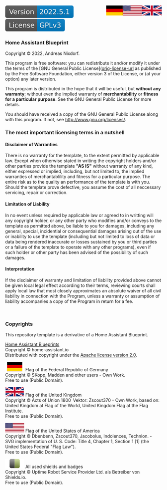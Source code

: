 <a href="LICENSE.en.md"><img src="docs/images/english.svg" valign="top" align="right"/></a>
<a href="LICENSE.md"><img src="docs/images/german.svg" valign="top" align="right"/></a>
[![Version][version-badge]][version-url]
[![License][license-badge]][orig-license-url]

### Home Assistant Blueprint

Copyright © 2022, Andreas Nixdorf.

This program is free software: you can redistribute it and/or
modify it under the terms of the [GNU General Public License]([orig-license-url] as
published by the Free Software Foundation, either version 3 of
the License, or (at your option) any later version.

This program is distributed in the hope that it will be useful,
but **without any warranty**; without even the implied warranty of
**merchantability** or **fitness for a particular purpose**.  See the GNU
General Public License for more details.

You should have received a copy of the GNU General Public
License along with this program.  If not, see 
<http://www.gnu.org/licenses/>.
<br/>

### The most important licensing terms in a nutshell

#### Disclaimer of Warranties

There is no warranty for the template, to the extent permitted by applicable law. Except when otherwise stated in writing the copyright holders and/or other parties provide the template **"AS IS"** without warranty of any kind, either expressed or implied, including, but not limited to, the implied warranties of merchantablility and fitness for a particular purpose. The entire risk as to the quality an performance of the template is with you. Should the template prove defective, you assume the cost of all neccessary servicing, repair or correction.

#### Limitation of Liability

In no event unless required by applicable law or agreed to in writting will any copyright holder, or any other party who modifies and/or conveys to the template as permitted above, be liable to you for damages, including any general, special, incidential or consequential damages arising out of the use or inability to use the template (including but not limited to loss of data or data being rendered inaccurate or losses sustained by you or third parties or a failure of the template to operate with any other programs), even if such holder or other party has been advised of the possibility of such damages.

#### Interpretation

If the disclaimer of warranty and limitation of liability provided
above cannot be given local legal effect according to their terms,
reviewing courts shall apply local law that most closely
approximates an absolute waiver of all civil liability in
connection with the Program, unless a warranty or assumption of
liability accompanies a copy of the Program in return for a fee.

<br/>

### Copyrights

This repository template is a derivative of a Home Assistant Blueprint.

[Home Assistant Blueprints][project-url]<br/>
Copyright © home-assistant.io<br/>
Distributed with copyright under the [Apache license version 2.0](docs/License.apache.md).

[![germany][germany]][germany-url] Flag of the Federal Republic of Germany<br/>
Copyright © SKopp, Madden and other users - Own Work.<br/>
Free to use (Public Domain).

[![uk][uk]][uk-url] Flag of the United Kingdom<br/>
Copyright © Acts of Union 1800 Vektor: Zscout370 - Own Work, based on: United Kingdom at Flag of the World, United Kingdom Flag at the Flag Institute.<br/>
Free to use (Public Domain).

[![usa][usa]][usa-url] Flag of the United States of America<br/>
Copyright © Dbenbenn, Zscout370, Jacobolus, Indolences, Technion. - SVG implementation of U. S. Code: Title 4, Chapter 1, Section 1 [1] (the United States Federal "Flag Law").<br/>
Free to use (Public Domain).

[![shields][shields]][shields-url] All used shields and badges<br/>
Copyright © Uptime Robot Service Provider Ltd. als Betreiber von Shields.io.<br/>
Free to use (Public Domain).

[de]: LICENSE.md
[en]: LICENSE.en.md

[english]: docs/images/english.svg
[german]: docs/images/german.svg
[germany]: docs/images/germany.svg
[uk]: docs/images/uk.svg
[usa]: docs/images/usa.svg
[empty]: docs/images/empty.svg
[tab]: docs/images/empty-10px.svg

[logo]: images/hassio-icon.png
[project-url]: https://www.home-assistant.io/docs/automation/using_blueprints/

[license-badge]: docs/images/license.svg
[orig-license-url]: docs/License.gpl.md
[preceding-licsense]: docs/License.apache.en.md

[version-badge]: docs/images/version.svg
[version-url]: https://github.com/nixe64/Home-Assistant-Blueprint/releases


[shields]: docs/images/shields-logo.svg
[shields-url]: https://uptimerobot.com/terms/

[germany-url]: https://commons.wikimedia.org/w/index.php?curid=343071
[uk-url]: https://commons.wikimedia.org/w/index.php?curid=347935
[usa-url]: https://commons.wikimedia.org/w/index.php?curid=318418
